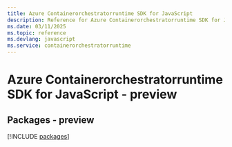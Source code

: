 ```yaml
---
title: Azure Containerorchestratorruntime SDK for JavaScript
description: Reference for Azure Containerorchestratorruntime SDK for JavaScript
ms.date: 03/11/2025
ms.topic: reference
ms.devlang: javascript
ms.service: containerorchestratorruntime
---
```

# Azure Containerorchestratorruntime SDK for JavaScript - preview
## Packages - preview
[!INCLUDE [packages](containerorchestratorruntime-index.md)]